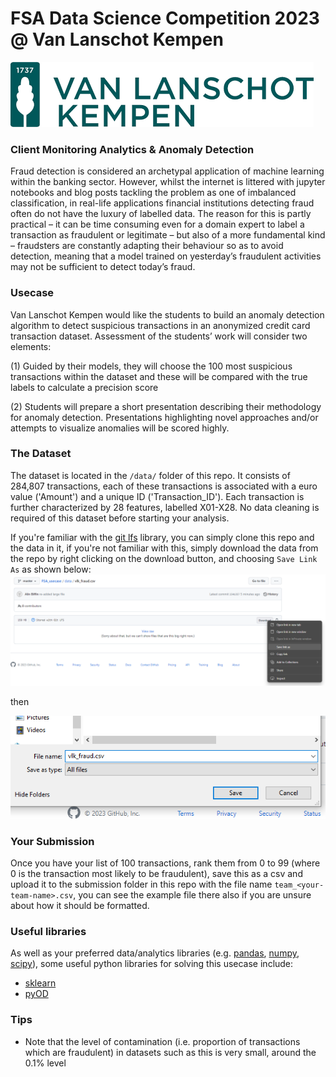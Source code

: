 # FSA Data Science Competition 2023 @ Van Lanschot Kempen

![./images/vlk.png](./images/vlk.png)

### Client Monitoring Analytics & Anomaly Detection

Fraud detection is considered an archetypal application of machine learning within the banking  sector. However, whilst 
 the internet is littered with jupyter notebooks and blog posts tackling the problem as one of imbalanced 
 classification, in real-life applications financial institutions detecting fraud often do not have the luxury of 
 labelled data. The reason for this is partly practical – it can be time consuming even for a domain expert to label a 
 transaction as fraudulent or legitimate – but also of a more fundamental kind – fraudsters are constantly adapting 
 their behaviour so as to avoid detection, meaning that a model trained on yesterday’s fraudulent activities may not be 
 sufficient to detect today’s fraud.

 ### Usecase

Van Lanschot Kempen would like the students to build an anomaly detection algorithm to detect suspicious transactions in
an anonymized credit card transaction dataset. Assessment of the students’ work will consider two elements:

(1) Guided by their models, they will choose the 100 most suspicious transactions within the dataset and these will be
compared with the true labels to calculate a precision score

(2) Students will prepare a short presentation describing their methodology for anomaly detection. Presentations
highlighting novel approaches and/or attempts to visualize anomalies will be scored highly.

### The Dataset

The dataset is located in the `/data/` folder of this repo. It consists of 284,807 transactions, each of these
transactions is associated with a euro value ('Amount') and a unique ID ('Transaction_ID'). Each transaction is further
characterized by 28 features, labelled X01-X28. No data cleaning is required of this dataset before starting your
analysis.

If you're familiar with the [git lfs](https://git-lfs.com/) library, you can simply clone this repo and the data in it, if you're not familiar
with this, simply download the data from the repo by right clicking on the download button, and choosing `Save Link As` as shown below:
![./images/downloading.png](./images/downloading.png)

then

![./images/saving.png](./images/saving.png)

### Your Submission

Once you have your list of 100 transactions, rank them from 0 to 99 (where 0 is the transaction most likely to be
fraudulent), save this as a csv and upload it to the submission folder in this repo with the file name 
`team_<your-team-name>.csv`, you can see the example file there also if you are unsure about how it should be formatted.

### Useful libraries

As well as your preferred data/analytics libraries (e.g. [pandas](https://pandas.pydata.org/), 
[numpy](https://numpy.org/), [scipy](https://scipy.org/)), some useful python libraries for solving this usecase 
include:

- [sklearn](https://scikit-learn.org/stable/)
- [pyOD](https://pyod.readthedocs.io/en/latest/)

### Tips

- Note that the level of contamination (i.e. proportion of transactions which are fraudulent) in datasets such as this
is very small, around the 0.1% level
